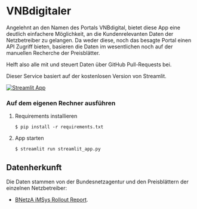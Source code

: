 # VNBdigitaler

Angelehnt an den Namen des Portals VNBdigital, bietet diese App eine deutlich einfachere Möglichkeit, an die Kundenrelevanten Daten der Netzbetreiber zu gelangen. Da weder diese, noch das besagte Portal einen API Zugriff bieten, basieren die Daten im wesentlichen noch auf der manuellen Recherche der Preisblätter.

Helft also alle mit und steuert Daten über GitHub Pull-Requests bei.

Dieser Service basiert auf der kostenlosen Version von Streamlit.

[![Streamlit App](https://static.streamlit.io/badges/streamlit_badge_black_white.svg)](https://movies-dataset-template.streamlit.app/)

### Auf dem eigenen Rechner ausführen

1. Requirements installieren

   ```
   $ pip install -r requirements.txt
   ```

2. App starten

   ```
   $ streamlit run streamlit_app.py
   ```

## Datenherkunft

Die Daten stammen von der Bundesnetzagentur und den Preisblättern der einzelnen Netzbetreiber:

  - [BNetzA iMSys Rollout Report](https://www.bundesnetzagentur.de/DE/Fachthemen/ElektrizitaetundGas/NetzzugangMesswesen/Mess-undZaehlwesen/iMSys/artikel.html).